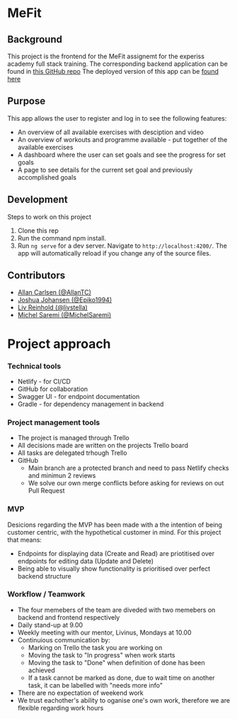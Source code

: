 # MeFit

## Background

This project is the frontend for the MeFit assignemt for the experiss academy full stack training. The corresponding backend application can be found in [this GitHub repo](https://github.com/Epiko1994/MeFitBackend)
The deployed version of this app can be [found here](https://naughty-kowalevski-13870d.netlify.app/login)


## Purpose
This app allows the user to register and log in to see the following features:
- An overview of all available exercises with desciption and video
- An overview of workouts and programme available - put together of the available exercises
- A dashboard where the user can set goals and see the progress for set goals
- A page to see details for the current set goal and previously accomplished goals

## Development

Steps to work on this project
1. Clone this rep
2. Run the command npm install.
3. Run `ng serve` for a dev server. Navigate to `http://localhost:4200/`. The app will automatically reload if you change any of the source files.

## Contributors
- [Allan Carlsen (@AllanTC)](https://github.com/AllanTC)
- [Joshua Johansen (@Epiko1994)](https://github.com/Epiko1994)
- [Liv Reinhold (@livstella)](https://github.com/livstella)
- [Michel Saremi (@MichelSaremi)](https://github.com/MichelSaremi)


# Project approach


### Technical tools
- Netlify - for CI/CD
- GitHub for collaboration
- Swagger UI - for endpoint documentation
- Gradle - for dependency management in backend
### Project management tools
- The project is managed through Trello
- All decisions made are written on the projects Trello board
- All tasks are delegated trhough Trello 
- GitHub
    - Main branch are a protected branch and need to pass Netlify checks and minimun 2 reviews
    - We solve our own merge conflicts before asking for reviews on out Pull Request

### MVP
Desicions regarding the MVP has been made with a the intention of being customer centric, with the hypothetical customer in mind. For this project that means:
- Endpoints for displaying data (Create and Read) are priotitised over endpoints for editing data (Update and Delete)
- Being able to visually show functionality is prioritised over perfect backend structure 



### Workflow / Teamwork
- The four memebers of the team are diveded with two memebers on backend and frontend respectively 
- Daily stand-up at 9.00
- Weekly meeting with our mentor, Livinus, Mondays at 10.00
- Continuious communication by:
    - Marking on Trello the task you are working on
    - Moving the task to "In progress" when work starts
    - Moving the task to "Done" when definition of done has been achieved 
    - If a task cannot be marked as done, due to wait time on another task, it can be labelled with "needs more info"
- There are no expectation of weekend work
- We trust eachother's ability to oganise one's own work, therefore we are flexible regarding work hours





